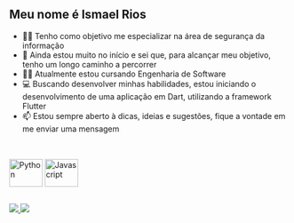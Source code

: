 ## Meu nome é Ismael Rios

- 👨‍💻 Tenho como objetivo me especializar na área de segurança da informação
- 🌱 Ainda estou muito no início e sei que, para alcançar meu objetivo, tenho um longo caminho a percorrer
- 👨‍🎓 Atualmente estou cursando Engenharia de Software
- 💻 Buscando desenvolver minhas habilidades, estou iniciando o desenvolvimento de uma aplicação em Dart, utilizando a framework Flutter
- 📫 Estou sempre aberto à dicas, ideias e sugestões, fique a vontade em me enviar uma mensagem

##

<div style="display: inline_block"><br>
  
  <img align="center" alt="Python" height="50" width="60" src="https://cdn.jsdelivr.net/gh/devicons/devicon/icons/python/python-original-wordmark.svg" />
  <img align="center" alt="Javascript" height="50" width="60" src="https://cdn.jsdelivr.net/gh/devicons/devicon/icons/javascript/javascript-original.svg" />
</div>

##
 
<div>
  <a href = "mailto:ismaelvrios1993@gmail.com">
    <img src="https://img.shields.io/badge/Gmail-D14836?style=for-the-badge&logo=gmail&logoColor=white" target="_blank">
  </a>  
  <a href="https://www.linkedin.com/in/ismaelvrios/" target="_blank">
    <img src="https://img.shields.io/badge/-LinkedIn-%230077B5?style=for-the-badge&logo=linkedin&logoColor=white" target="_blank">
  </a> 
</div>
